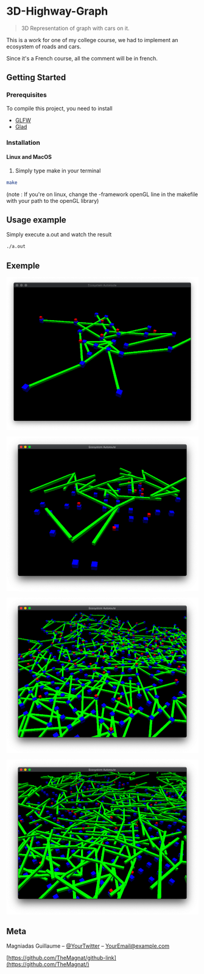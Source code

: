 # 3D-Highway-Graph
> 3D Representation of graph with cars on it.


This is a work for one of my college course, we had to implement an ecosystem of roads and cars.

Since it's a French course, all the comment will be in french.


<!-- GETTING STARTED -->
## Getting Started

### Prerequisites

To compile this project, you need to install

- [GLFW](https://www.glfw.org)
- [Glad](https://glad.dav1d.de)

### Installation

#### Linux and MacOS

1. Simply type make in your terminal

```sh
make
```
(note : If you're on linux, change the -framework openGL line in the makefile with your path to the openGL library)


## Usage example

Simply execute a.out and watch the result

```sh
./a.out
```

## Exemple

![Small Highway](Screen/small.png)

![Small Highway Spread](Screen/small_spread.png)

![Big Highway](Screen/big2.png)

![Big Highway Spread](Screen/big_spread2.png)

## Meta

Magniadas Guillaume – [@YourTwitter](https://twitter.com/dbader_org) – YourEmail@example.com

[https://github.com/TheMagnat/github-link](https://github.com/TheMagnat/)



